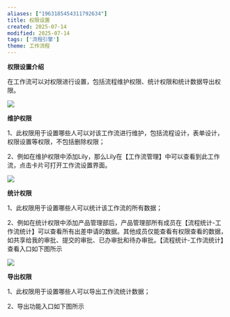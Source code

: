 ```yaml
---
aliases: ["1963185454311792634"]
title: 权限设置
created: 2025-07-14
modified: 2025-07-14
tags: ['流程引擎']
theme: 工作流程
---
```


**权限设置介绍**

在工作流可以对权限进行设置，包括流程维护权限、统计权限和统计数据导出权限。

![](https://myhelpdoc.oss-cn-heyuan.aliyuncs.com/mdimages/3f067a28482ec46a04a6ceca5f2dcdc6.jpg)

**维护权限**

1、此权限用于设置哪些人可以对该工作流进行维护，包括流程设计，表单设计，权限设置等权限，不包括删除权限；

2、例如在维护权限中添加Lily，那么Lily在【工作流管理】中可以查看到此工作流，点击卡片可打开工作流设置界面。

![](https://myhelpdoc.oss-cn-heyuan.aliyuncs.com/mdimages/5d5aa7b4b7d13a34935ea8770a117182.jpg)

**统计权限**

1、此权限用于设置哪些人可以统计该工作流的所有数据；

2、例如在统计权限中添加产品管理部后，产品管理部所有成员在【流程统计-工作流统计】可以查看所有出差申请的数据。其他成员仅能查看有权限查看的数据，如共享给我的审批、提交的审批、已办审批和待办审批。【流程统计-工作流统计】查看入口如下图所示

![](https://myhelpdoc.oss-cn-heyuan.aliyuncs.com/mdimages/59b74bc62f7bbef14cf998dc4a83666c.jpg)

**导出权限**

1、此权限用于设置哪些人可以导出工作流统计数据；

2、导出功能入口如下图所示

